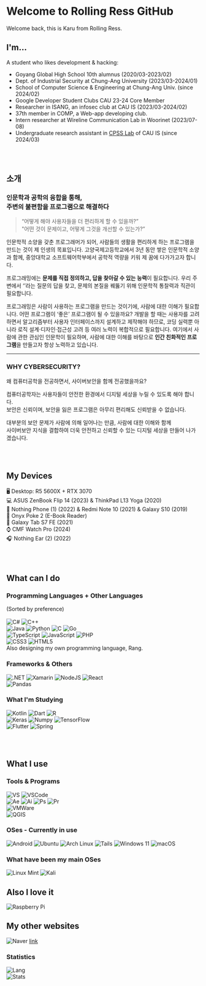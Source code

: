 # Welcome to Rolling Ress GitHub

Welcome back, this is Karu from Rolling Ress.


## I'm...

A student who likes development & hacking:
- Goyang Global High School 10th alumnus (2020/03-2023/02)
- Dept. of Industrial Security at Chung-Ang University (2023/03-2024/01)
- School of Computer Science & Engineering at Chung-Ang Univ. (since 2024/02)  
- Google Developer Student Clubs CAU 23-24 Core Member
- Researcher in ISANG, an infosec club at CAU IS (2023/03-2024/02)  
- 37th member in COMP, a Web-app developing club.
- Intern researcher at Wireline Communication Lab in Woorinet (2023/07-08)  
- Undergraduate research assistant in [CPSS Lab](https://github.com/CAU-CPSS) of CAU IS (since 2024/03)

<br/><br/>
## 소개

### 인문학과 공학의 융합을 통해, <br> 주변의 불편함을 프로그램으로 해결하다

> “어떻게 해야 사용자들을 더 편리하게 할 수 있을까?”  
> "어떤 것이 문제이고, 어떻게 그것을 개선할 수 있는가?”

인문학적 소양을 갖춘 프로그래머가 되어, 사람들의 생활을 편리하게 하는 프로그램을 만드는 것이 제 인생의 목표입니다. 고양국제고등학교에서 3년 동안 쌓은 인문학적 소양과 함께, 중앙대학교 소프트웨어학부에서 공학적 역량을 키워 제 꿈에 다가가고자 합니다.

프로그래밍에는 **문제를 직접 정의하고, 답을 찾아갈 수 있는 능력**이 필요합니다. 우리 주변에서 ‘’라는 질문의 답을 찾고, 문제의 본질을 꿰뚫기 위해 인문학적 통찰력과 직관이 필요합니다.

프로그래밍은 사람이 사용하는 프로그램을 만드는 것이기에, 사람에 대한 이해가 필요합니다. 어떤 프로그램이 ‘좋은’ 프로그램이 될 수 있을까요? 개발을 할 때는 사용자를 고려하면서 알고리즘부터 사용자 인터페이스까지 설계하고 제작해야 하므로, 코딩 실력뿐 아니라 로직 설계·디자인·접근성 고려 등 여러 노력이 복합적으로 필요합니다. 여기에서 사람에 관한 관심인 인문학이 필요하며, 사람에 대한 이해를 바탕으로 **인간 친화적인 프로그램**을 만들고자 항상 노력하고 있습니다.

---

### WHY CYBERSECURITY?

왜 컴퓨터공학을 전공하면서, 사이버보안을 함께 전공했을까요?

컴퓨터공학자는 사용자들이 안전한 환경에서 디지털 세상을 누릴 수 있도록 해야 합니다.  
보안은 신뢰이며, 보안을 잃은 프로그램은 아무리 편리해도 신뢰받을 수 없습니다.  

대부분의 보안 문제가 사람에 의해 일어나는 만큼, 사람에 대한 이해와 함께  
사이버보안 지식을 결합하여 더욱 안전하고 신뢰할 수 있는 디지털 세상을 만들어 나가겠습니다.

<br/><br/>
## My Devices

🖥️ Desktop: R5 5600X + RTX 3070  
💻 ASUS ZenBook Flip 14 (2023) & ThinkPad L13 Yoga (2020)  
📱 Nothing Phone (1) (2022) & Redmi Note 10 (2021) & Galaxy S10 (2019)  
📱 Onyx Poke 2 (E-Book Reader)  
📱 Galaxy Tab S7 FE (2021)  
⌚ CMF Watch Pro (2024)  
🎧 Nothing Ear (2) (2022)  

<br/><br/>
## What can I do

### Programming Languages + Other Languages
(Sorted by preference)\
\
![C#](https://img.shields.io/badge/c%23-%23239120.svg?style=for-the-badge&logo=c-sharp&logoColor=white)
![C++](https://img.shields.io/badge/c++-%2300599C.svg?style=for-the-badge&logo=c%2B%2B&logoColor=white)\
![Java](https://img.shields.io/badge/Java-ED8B00?style=for-the-badge&logo=openjdk&logoColor=white)
![Python](https://img.shields.io/badge/python-3670A0?style=for-the-badge&logo=python&logoColor=ffdd54)
![C](https://img.shields.io/badge/c-%2300599C.svg?style=for-the-badge&logo=c&logoColor=white)
![Go](https://img.shields.io/badge/go-%2300ADD8.svg?style=for-the-badge&logo=go&logoColor=white)\
![TypeScript](https://img.shields.io/badge/TypeScript-007ACC?style=for-the-badge&logo=typescript&logoColor=white)
![JavaScript](https://img.shields.io/badge/javascript-%23323330.svg?style=for-the-badge&logo=javascript&logoColor=%23F7DF1E)
![PHP](https://img.shields.io/badge/php-%23777BB4.svg?style=for-the-badge&logo=php&logoColor=white)\
![CSS3](https://img.shields.io/badge/css3-%231572B6.svg?style=for-the-badge&logo=css3&logoColor=white)
![HTML5](https://img.shields.io/badge/html5-%23E34F26.svg?style=for-the-badge&logo=html5&logoColor=white)\
Also designing my own programming language, Rang.

### Frameworks & Others
![.NET](https://img.shields.io/badge/.NET-512BD4?style=for-the-badge&logo=dotnet&logoColor=white)
![Xamarin](https://img.shields.io/badge/Xamarin-3498DB?style=for-the-badge&logo=xamarin&logoColor=white)
![NodeJS](https://img.shields.io/badge/Node.js-43853D?style=for-the-badge&logo=node.js&logoColor=white)
![React](https://img.shields.io/badge/React-20232A?style=for-the-badge&logo=react&logoColor=61DAFB)\
![Pandas](https://img.shields.io/badge/Pandas-2C2D72?style=for-the-badge&logo=pandas&logoColor=white)

### What I'm Studying
![Kotlin](https://img.shields.io/badge/Kotlin-0095D5?&style=for-the-badge&logo=kotlin&logoColor=white)
![Dart](https://img.shields.io/badge/Dart-0175C2?style=for-the-badge&logo=dart&logoColor=white)
![R](https://img.shields.io/badge/R-276DC3?style=for-the-badge&logo=r&logoColor=white)\
![Keras](https://img.shields.io/badge/Keras-FF0000?style=for-the-badge&logo=keras&logoColor=white)
![Numpy](https://img.shields.io/badge/Numpy-777BB4?style=for-the-badge&logo=numpy&logoColor=white)
![TensorFlow](https://img.shields.io/badge/TensorFlow-FF6F00?style=for-the-badge&logo=TensorFlow&logoColor=white)\
![Flutter](https://img.shields.io/badge/Flutter-02569B?style=for-the-badge&logo=flutter&logoColor=white)
![Spring](https://img.shields.io/badge/Spring-6DB33F?style=for-the-badge&logo=spring&logoColor=white)

<br/><br/>
## What I use
### Tools & Programs
![VS](https://img.shields.io/badge/Visual_Studio-5C2D91?style=for-the-badge&logo=visual%20studio&logoColor=white)
![VSCode](https://img.shields.io/badge/Visual_Studio_Code-0078D4?style=for-the-badge&logo=visual%20studio%20code&logoColor=white)\
![Ae](https://img.shields.io/badge/Adobe%20after%20affects-CF96FD?style=for-the-badge&logo=Adobe%20after%20effects&logoColor=393665)
![Ai](https://img.shields.io/badge/Adobe%20Illustrator-FF9A00?style=for-the-badge&logo=adobe%20illustrator&logoColor=white)
![Ps](https://img.shields.io/badge/Adobe%20Photoshop-31A8FF?style=for-the-badge&logo=Adobe%20Photoshop&logoColor=black)
![Pr](https://img.shields.io/badge/Adobe%20Premiere%20Pro-9999FF?style=for-the-badge&logo=Adobe%20Premiere%20Pro&logoColor=white)\
![VMWare](https://img.shields.io/badge/VMware-231f20?style=for-the-badge&logo=VMware&logoColor=white)\
![QGIS](https://img.shields.io/badge/qgis-3.28_firenze-93b023?&style=for-the-badge&logo=qgis&logoColor=white)

### OSes - Currently in use
![Android](https://img.shields.io/badge/Android-3DDC84?style=for-the-badge&logo=android&logoColor=white)
![Ubuntu](https://img.shields.io/badge/Ubuntu-E95420?style=for-the-badge&logo=ubuntu&logoColor=white)
![Arch Linux](https://img.shields.io/badge/Arch_Linux-1793D1?style=for-the-badge&logo=arch-linux&logoColor=white)
![Tails](https://img.shields.io/badge/Tails%20-56347C?&style=for-the-badge&logo=tails&logoColor=white)
![Windows 11](https://img.shields.io/badge/Windows%2011-%230079d5.svg?style=for-the-badge&logo=Windows%2011&logoColor=white)
![macOS](https://img.shields.io/badge/mac%20os-000000?style=for-the-badge&logo=apple&logoColor=white)

### What have been my main OSes
![Linux Mint](https://img.shields.io/badge/Linux%20Mint-87CF3E?style=for-the-badge&logo=Linux%20Mint&logoColor=white)
![Kali](https://img.shields.io/badge/Kali-268BEE?style=for-the-badge&logo=kalilinux&logoColor=white)

## Also I love it
![Raspberry Pi](https://img.shields.io/badge/-RaspberryPi-C51A4A?style=for-the-badge&logo=Raspberry-Pi)

## My other websites
![Naver](https://img.shields.io/badge/NAVER-03C75A?style=for-the-badge&logo=NAVER&logoColor=FFFFFF&theme=radical)
[link](https://blog.naver.com/rollingress)

### Statistics
![Lang](https://github-readme-stats.vercel.app/api/top-langs/?username=karu-rress)\
![Stats](https://github-readme-stats-git-masterrstaa-rickstaa.vercel.app/api?username=karu-rress&count_private=true&show_icons=true)

<!--
**karu-rress/karu-rress** is a ✨ _special_ ✨ repository because its `README.md` (this file) appears on your GitHub profile.

Here are some ideas to get you started:

- 🔭 I’m currently working on ...
- 🌱 I’m currently learning ...
- 👯 I’m looking to collaborate on ...
- 🤔 I’m looking for help with ...
- 💬 Ask me about ...
- 📫 How to reach me: ...
- 😄 Pronouns: ...
- ⚡ Fun fact: ...
-->
